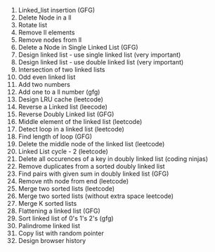 1) Linked_list insertion (GFG)
2) Delete Node in a ll
3) Rotate list
4) Remove ll elements
5) Remove nodes from ll 
6) Delete a Node in Single Linked List (GFG)
7) Design linked list  - use single linked list (very important)
8) Design linked list  - use double linked list (very important)
9) Intersection of two linked lists
10) Odd even linked list
11) Add two numbers 
12) Add one to a ll number (gfg)
13) Design LRU cache (leetcode)
14) Reverse a Linked list (leecode)
15) Reverse Doubly Linked list (GFG)
16) Middle element of the linked list (leetcode)
17) Detect loop in a linked list (leetcode)
18) Find length of loop (GFG)
19) Delete the middle node of the linked list (leetcode)
20) Linked List cycle - 2 (leetcode)
21) Delete all occurences of a key in doubly linked list (coding ninjas)
22) Remove duplicates from a sorted doubly linked list
23) Find pairs with given sum in doubly linked list (GFG)
24) Remove nth node from end (leetcode)
25) Merge two sorted lists (leetcode)
26) Merge two sorted lists (without extra space leetcode)
27) Merge K sorted lists
28) Flattening a linked list (GFG)
29) Sort linked list of 0's 1's 2's (gfg)
30) Palindrome linked list
31) Copy list with random pointer
32) Design browser history

